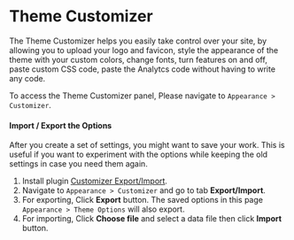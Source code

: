 # Theme Customizer

The Theme Customizer helps you easily take control over your site, by allowing you to upload your logo and favicon, style the appearance of the theme with your custom colors, change fonts, turn features on and off, paste custom CSS code, paste the Analytcs code without having to write any code.

To access the Theme Customizer panel, Please navigate to `Appearance > Customizer`.

#### Import / Export the Options

After you create a set of settings, you might want to save your work. This is useful if you want to experiment with the options while keeping the old settings in case you need them again.

1. Install plugin [Customizer Export/Import](https://wordpress.org/plugins/customizer-export-import/).
2. Navigate to `Appearance > Customizer` and go to tab **Export/Import**.
3. For exporting, Click **Export** button. The saved options in this page `Appearance > Theme Options` will also export.
4. For importing, Click **Choose file** and select a data file then click **Import** button.
